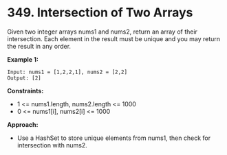 # 349. Intersection of Two Arrays

Given two integer arrays nums1 and nums2, return an array of their intersection. Each element in the result must be unique and you may return the result in any order.

**Example 1:**
```
Input: nums1 = [1,2,2,1], nums2 = [2,2]
Output: [2]
```

**Constraints:**
- 1 <= nums1.length, nums2.length <= 1000
- 0 <= nums1[i], nums2[i] <= 1000

**Approach:**
- Use a HashSet to store unique elements from nums1, then check for intersection with nums2.